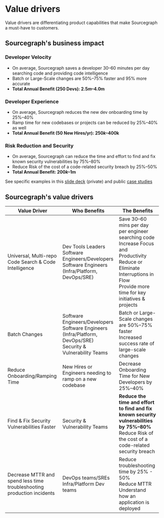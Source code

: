 # Value drivers

Value drivers are differentiating product capabilities that make Sourcegraph a must-have to customers.

## Sourcegraph's business impact

### Developer Velocity

- On average, Sourcegraph saves a developer 30–60 minutes per day searching code and providing code intelligence
- Batch or Large-Scale changes are 50%–75% faster and 95% more accurate
- **Total Annual Benefit (250 Devs): $2.5m–$4.0m**

### Developer Experience

- On average, Sourcegraph reduces the new dev onboarding time by 25%–40%
- Ramp time for new codebases or projects can be reduced by 25%–40% as well
- **Total Annual Benefit (50 New Hires/yr): $250k–$400k**

### Risk Reduction and Security

- On average, Sourcegraph can reduce the time and effort to find and fix known security vulnerabilities by 75%–80%
- Reduce Risk of the cost of a code-related security breach by 25%–50%
- **Total Annual Benefit: $200k–$1m**

See specific examples in this [slide deck](https://docs.google.com/presentation/d/1Uxj1_-oi8YhyhT89rCcSykbwZJJz__rGD9zjXAQbPC4/edit#slide=id.gf9c5eedd74_0_4) (private) and public [case studies](https://about.sourcegraph.com/case-studies)

## Sourcegraph's value drivers

| Value Driver                                                           | Who Benefits                                                                                                             | The Benefits                                                                                                                                                                                       |
| ---------------------------------------------------------------------- | ------------------------------------------------------------------------------------------------------------------------ | -------------------------------------------------------------------------------------------------------------------------------------------------------------------------------------------------- |
| Universal, Multi-repo Code Search & Code Intelligence                  | Dev Tools Leaders <br /> Software Engineers/Developers <br /> Software Engineers (Infra/Platform, DevOps/SRE)            | Save 30–60 mins per day per engineer searching code</br> Increase Focus and Productivity</br> Reduce or Eliminate Interruptions in Flow</br> Provide more time for key initiatives & projects</br> |
| Batch Changes                                                          | Software Engineers/Developers <br/> Software Engineers (Infra/Platform, DevOps/SRE) <br/> Security & Vulnerability Teams | Batch or Large-Scale changes are 50%–75% faster</br> Increased success rate of large-scale changes                                                                                               |
| Reduce Onboarding/Ramping Time                                         | New Hires or Engineers needing to ramp on a new codebase                                                                 | Decrease Onboarding Time for New Developers by 25%–40%                                                                                                                                           |
| Find & Fix Security Vulnerabilities Faster                             | Security & Vulnerability Teams                                                                                           | **Reduce the time and effort to find and fix known security vulnerabilities by 75%–80%** </br> Reduce Risk of the cost of a code-related security breach                                           |
| Decrease MTTR and spend less time troubleshooting production incidents | DevOps teams/SREs <br/> Infra/Platform Dev teams                                                                         | Reduce troubleshooting time by 25% - 50% </br> Reduce MTTR </br> Understand how an application is deployed                                                                                         |
